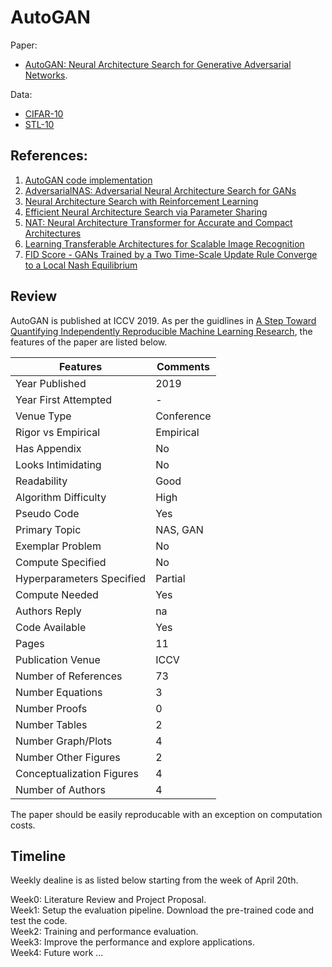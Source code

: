 # AutoGAN

Paper:  
* [AutoGAN: Neural Architecture Search for Generative Adversarial Networks](https://arxiv.org/abs/1908.03835). 
  
  
Data: 
* [CIFAR-10](https://www.cs.toronto.edu/~kriz/cifar.html) 
* [STL-10](http://ai.stanford.edu/~acoates/stl10/)

## References:
1. [AutoGAN code implementation](https://github.com/TAMU-VITA/AutoGAN)
2. [AdversarialNAS: Adversarial Neural Architecture Search for GANs](https://arxiv.org/abs/1912.02037)
3. [Neural Architecture Search with Reinforcement Learning](https://arxiv.org/abs/1611.01578)
4. [Efficient Neural Architecture Search via Parameter Sharing](https://arxiv.org/pdf/1802.03268.pdf)
5. [NAT: Neural Architecture Transformer for Accurate and Compact Architectures](https://arxiv.org/abs/1910.14488)
6. [Learning Transferable Architectures for Scalable Image Recognition](https://arxiv.org/abs/1707.07012)
7. [FID Score - GANs Trained by a Two Time-Scale Update Rule Converge to a Local Nash Equilibrium](https://arxiv.org/abs/1706.08500)

## Review

AutoGAN is published at ICCV 2019. As per the guidlines in [A Step Toward Quantifying Independently Reproducible Machine Learning Research](https://arxiv.org/abs/1909.06674), the features of the paper are listed below.

| Features | Comments|
| -- | --|
|Year Published| 2019|
|Year First Attempted| - |
|Venue Type| Conference |
|Rigor vs Empirical| Empirical |
|Has Appendix| No |
|Looks Intimidating| No |
|Readability| Good |
|Algorithm Difficulty| High |
|Pseudo Code| Yes |
|Primary Topic| NAS, GAN |
|Exemplar Problem| No |
|Compute Specified| No |
|Hyperparameters Specified| Partial |
|Compute Needed| Yes |
|Authors Reply| na |
|Code Available| Yes |
|Pages|11|
|Publication Venue| ICCV|
|Number of References| 73 |
|Number Equations| 3 |
|Number Proofs| 0 |
|Number Tables| 2 |
|Number Graph/Plots| 4 |
|Number Other Figures| 2 |
|Conceptualization Figures| 4 |
|Number of Authors| 4 |

The paper should be easily reproducable with an exception on computation costs.

## Timeline
Weekly dealine is as listed below starting from the week of April 20th.  
  
Week0: Literature Review and Project Proposal.  
Week1: Setup the evaluation pipeline. Download the pre-trained code and test the code.   
Week2: Training and performance evaluation.   
Week3: Improve the performance and explore applications.   
Week4: Future work  ...   


